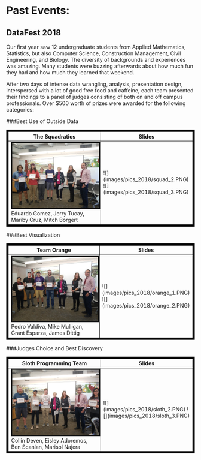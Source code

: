 # Past Events:

## DataFest 2018
Our first year saw 12 undergraduate students from Applied Mathematics, Statistics, but also Computer Science, Construction Management, Civil Engineering, and Biology. The diversity of backgrounds and experiences was amazing. Many students were buzzing afterwards about how much fun they had and how much they learned that weekend.

After two days of intense data wrangling, analysis, presentation design, interspersed with a lot of good free food and caffeine, each team presented their findings to a panel of judges consisting of both on and off campus professionals. Over $500 worth of prizes were awarded for the following categories:



###Best Use of Outside Data
<table  border="5" bordercolor="black" align="center">
<colgroup>
<col width="50%" />
<col width="50%" />
</colgroup>

<thead>
<tr class="header">
<th align="center" >The Squadratics</th>
<th align="center" >Slides</th>
</tr>
</thead>

<tbody>
<tr>
  <td><img src="images/pics_2018/best_use_of_outside_data.jpg" alt="" border=3></img>  Eduardo Gomez, Jerry Tucay, Mariby Cruz, Mitch Borgert </td>  
  <td> ![](images/pics_2018/squad_2.PNG) ![](images/pics_2018/squad_3.PNG) </td>
</td>
</tr>

</tbody>
</table>


###Best Visualization

<table  border="5" bordercolor="black" align="center">
<colgroup>
<col width="50%" />
<col width="50%" />
</colgroup>

<thead>
<tr class="header">
<th align="center" >Team Orange</th>
<th align="center" >Slides</th>
</tr>
</thead>

<tbody>
<tr>
  <td><img src="images/pics_2018/best_visualization.jpg" alt="" border=3></img> Pedro Valdiva, Mike Mulligan, Grant Esparza, James Dittig </td>  
  <td> ![](images/pics_2018/orange_1.PNG) ![](images/pics_2018/orange_2.PNG) </td>
</td>
</tr>

</tbody>
</table>


###Judges Choice and Best Discovery

<table  border="5" bordercolor="black" align="center">
<colgroup>
<col width="50%" />
<col width="50%" />
</colgroup>

<thead>
<tr class="header">
<th align="center" >Sloth Programming Team</th>
<th align="center" >Slides</th>
</tr>
</thead>

<tbody>
<tr>
  <td><img src="images/pics_2018/best_discovery.jpg" alt="" border=3></img> Collin Deven, Eisley Adoremos, Ben Scanlan, Marisol Najera </td>  
  <td> ![](images/pics_2018/sloth_2.PNG) ![](images/pics_2018/sloth_3.PNG) </td>
</td>
</tr>

</tbody>
</table>




